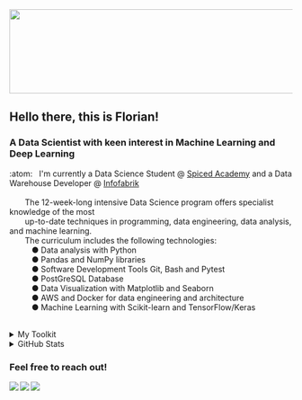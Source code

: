 <div id="header" align="center">
  <img src="https://media.giphy.com/media/fx82PnZ8VZeAr3jzYU/giphy-downsized-large.gif" width="1200" height="150"/>
</div>

## Hello there, this is Florian!

### A Data Scientist with keen interest in Machine Learning and Deep Learning

:atom: &nbsp; I'm currently a Data Science Student @ [Spiced Academy](https://www.spiced-academy.com/en) and a Data Warehouse Developer @ [Infofabrik](https://infofabrik.de/start)
<br>
<br>
&nbsp;&nbsp;&nbsp;&nbsp;&nbsp;&nbsp;   The 12-week-long intensive Data Science program offers specialist knowledge of the most
<br>
&nbsp;&nbsp;&nbsp;&nbsp;&nbsp;&nbsp;   up-to-date techniques in programming, data engineering, data analysis, and machine learning.
<br>
&nbsp;&nbsp;&nbsp;&nbsp;&nbsp;&nbsp;   The curriculum includes the following technologies:
<br>
&nbsp;&nbsp;&nbsp;&nbsp;&nbsp;&nbsp;&nbsp;&nbsp;&nbsp;    ● Data analysis with Python
<br>
&nbsp;&nbsp;&nbsp;&nbsp;&nbsp;&nbsp;&nbsp;&nbsp;&nbsp;    ● Pandas and NumPy libraries
<br>
&nbsp;&nbsp;&nbsp;&nbsp;&nbsp;&nbsp;&nbsp;&nbsp;&nbsp;    ● Software Development Tools Git, Bash and Pytest
<br>
&nbsp;&nbsp;&nbsp;&nbsp;&nbsp;&nbsp;&nbsp;&nbsp;&nbsp;    ● PostGreSQL Database
<br>
&nbsp;&nbsp;&nbsp;&nbsp;&nbsp;&nbsp;&nbsp;&nbsp;&nbsp;    ● Data Visualization with Matplotlib and Seaborn
<br>
&nbsp;&nbsp;&nbsp;&nbsp;&nbsp;&nbsp;&nbsp;&nbsp;&nbsp;    ● AWS and Docker for data engineering and architecture
<br>
&nbsp;&nbsp;&nbsp;&nbsp;&nbsp;&nbsp;&nbsp;&nbsp;&nbsp;    ● Machine Learning with Scikit-learn and TensorFlow/Keras
<br>
<br>




<details>
<summary>My Toolkit</summary>
<br>
<img align="left" src="https://img.shields.io/badge/python-3670A0?style=for-the-badge&logo=python&logoColor=ffdd54">
<img align="left" src="https://img.shields.io/badge/numpy-%23013243.svg?style=for-the-badge&logo=numpy&logoColor=white">
<img align="left" src="https://img.shields.io/badge/pandas-%23150458.svg?style=for-the-badge&logo=pandas&logoColor=white">
<img align="left" src="https://img.shields.io/badge/Matplotlib-%23ffffff.svg?style=for-the-badge&logo=Matplotlib&logoColor=black)">
<img align="left" src="https://img.shields.io/badge/scikit--learn-%23F7931E.svg?style=for-the-badge&logo=scikit-learn&logoColor=white">
<img align="left" src="https://img.shields.io/badge/TensorFlow-%23FF6F00.svg?style=for-the-badge&logo=TensorFlow&logoColor=white">
<img src="https://img.shields.io/badge/Keras-%23D00000.svg?style=for-the-badge&logo=Keras&logoColor=white">
<br>
<img align="left" src="https://img.shields.io/badge/jupyter-%23FA0F00.svg?style=for-the-badge&logo=jupyter&logoColor=white">
<img align="left" src="https://img.shields.io/badge/docker-%230db7ed.svg?style=for-the-badge&logo=docker&logoColor=white)">
<img src="https://img.shields.io/badge/pycharm-143?style=for-the-badge&logo=pycharm&logoColor=black&color=black&labelColor=green)">
<img align="left" src="https://img.shields.io/badge/Ubuntu-E95420?style=for-the-badge&logo=ubuntu&logoColor=white">
<img align="left" src="https://img.shields.io/badge/Microsoft_Office-D83B01?style=for-the-badge&logo=microsoft-office&logoColor=white">
<img src="https://img.shields.io/badge/Windows-0078D6?style=for-the-badge&logo=windows&logoColor=white">
<br>
<img align="left" src="https://img.shields.io/badge/postgres-%23316192.svg?style=for-the-badge&logo=postgresql&logoColor=white">
<img align="left" src="https://img.shields.io/badge/MongoDB-%234ea94b.svg?style=for-the-badge&logo=mongodb&logoColor=white">
<img align="left" src="https://img.shields.io/badge/Oracle-F80000?style=for-the-badge&logo=oracle&logoColor=white)">
<img src="https://img.shields.io/badge/git-%23F05033.svg?style=for-the-badge&logo=git&logoColor=white">
<br>
</details>

<details>
<summary>GitHub Stats</summary>
<br>
<img src="https://github-readme-stats.vercel.app/api?username=florianriemann&show_icons=true&theme=prussian">
</details>


### Feel free to reach out!

[<img align="left" src="https://img.shields.io/badge/linkedin-%230077B5.svg?style=for-the-badge&logo=linkedin&logoColor=white">](https://www.linkedin.com/in/florian-riemann-68a628200/)
[<img align="left" src="https://img.shields.io/badge/Gmail-D14836?style=for-the-badge&logo=gmail&logoColor=white">](mailto:flo.riemann@gmail.com)
[<img align="left" src="https://img.shields.io/badge/Kaggle-blue?style=for-the-badge&logo=Kaggle&logoColor=white">](https://www.kaggle.com/florian1987)




